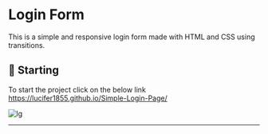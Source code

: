 # Login Form

This is a simple and responsive login form made with HTML and CSS using transitions.<br />

## 🚀 Starting

To start the project click on the below link 
<br/>
https://lucifer1855.github.io/Simple-Login-Page/

![lg](https://github.com/user-attachments/assets/79a143ce-a36d-41bc-b6ca-3980a85accb7)


---
